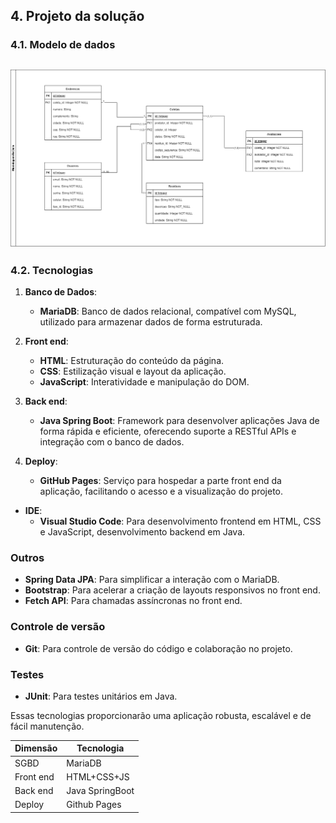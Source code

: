 ## 4. Projeto da solução

### 4.1. Modelo de dados

![Modelo inicial](images/ReCiclo_Diagrama_V3.drawio.png "Banco de dados")
---

### 4.2. Tecnologias

1. **Banco de Dados**: 
   - **MariaDB**: Banco de dados relacional, compatível com MySQL, utilizado para armazenar dados de forma estruturada.

2. **Front end**: 
   - **HTML**: Estruturação do conteúdo da página.
   - **CSS**: Estilização visual e layout da aplicação.
   - **JavaScript**: Interatividade e manipulação do DOM.

3. **Back end**: 
   - **Java Spring Boot**: Framework para desenvolver aplicações Java de forma rápida e eficiente, oferecendo suporte a RESTful APIs e integração com o banco de dados.

4. **Deploy**: 
   - **GitHub Pages**: Serviço para hospedar a parte front end da aplicação, facilitando o acesso e a visualização do projeto.

- **IDE**: 
  - **Visual Studio Code**: Para desenvolvimento frontend em HTML, CSS e JavaScript, desenvolvimento backend em Java.

### Outros

- **Spring Data JPA**: Para simplificar a interação com o MariaDB.
- **Bootstrap**: Para acelerar a criação de layouts responsivos no front end.
- **Fetch API**: Para chamadas assíncronas no front end.

### Controle de versão

- **Git**: Para controle de versão do código e colaboração no projeto.

### Testes

- **JUnit**: Para testes unitários em Java.

Essas tecnologias proporcionarão uma aplicação robusta, escalável e de fácil manutenção.

| **Dimensão**   | **Tecnologia**  |
| ---            | ---             |
| SGBD           | MariaDB         |
| Front end      | HTML+CSS+JS     |
| Back end       | Java SpringBoot |
| Deploy         | Github Pages    |

